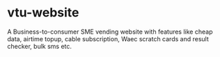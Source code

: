 # vtu-website
A Business-to-consumer SME vending website with features like cheap data, airtime topup, cable subscription, Waec scratch cards and result checker, bulk sms etc.
